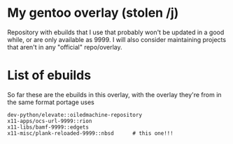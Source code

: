 # My gentoo overlay (stolen /j)
Repository with ebuilds that I use that probably won't be updated in a good while, or are only available as 9999.
I will also consider maintaining projects that aren't in any "official" repo/overlay.

# List of ebuilds

So far these are the ebuilds in this overlay, with the overlay they're from in the same format portage uses

```
dev-python/elevate::oiledmachine-repository
x11-apps/ocs-url-9999::rion
x11-libs/bamf-9999::edgets
x11-misc/plank-reloaded-9999::nbsd      # this one!!!
```
